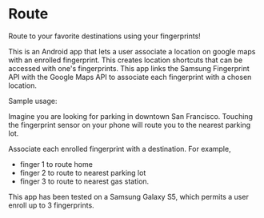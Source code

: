 # Route
Route to your favorite destinations using your fingerprints!

This is an Android app that lets a user associate a location on google maps with an enrolled fingerprint.
This creates location shortcuts that can be accessed with one's fingerprints. 
This app links the Samsung Fingerprint API with the Google Maps API to associate each fingerprint with a chosen location.

Sample usage:

Imagine you are looking for parking in downtown San Francisco. Touching the fingerprint sensor on your phone will route you to the nearest parking lot.

Associate each enrolled fingerprint with a destination. For example,
  - finger 1 to route home
  - finger 2 to route to nearest parking lot
  - finger 3 to route to nearest gas station.
  
This app has been tested on a Samsung Galaxy S5, which permits a user enroll up to 3 fingerprints. 
